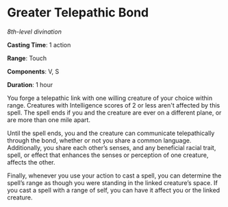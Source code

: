 # Greater Telepathic Bond
*8th-level divination*

**Casting Time**: 1 action

**Range**: Touch

**Components**: V, S

**Duration**: 1 hour

You forge a telepathic link with one willing creature of your choice within range. Creatures with Intelligence scores of 2 or less aren't affected by this spell. The spell ends if you and the creature are ever on a different plane, or are more than one mile apart.

Until the spell ends, you and the creature can communicate telepathically through the bond, whether or not you share a common language. Additionally, you share each other’s senses, and any beneficial racial trait, spell, or effect that enhances the senses or perception of one creature, affects the other.

Finally, whenever you use your action to cast a spell, you can determine the spell’s range as though you were standing in the linked creature’s space. If you cast a spell with a range of self, you can have it affect you or the linked creature.
